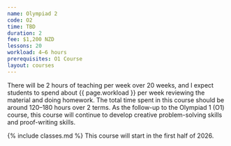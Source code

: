 ```yaml
---
name: Olympiad 2
code: O2
time: TBD
duration: 2
fee: $1,200 NZD
lessons: 20
workload: 4–6 hours
prerequisites: O1 Course
layout: courses
---
```


There will be 2 hours of teaching per week over 20 weeks, and I expect students to spend about {{ page.workload }} per week reviewing the material and doing homework. The total time spent in this course should be around 120–180 hours over 2 terms.  As the follow-up to the Olympiad 1 (O1) course, this course will continue to develop creative problem-solving skills and proof-writing skills.

{% include classes.md %}  This course will start in the first half of 2026.